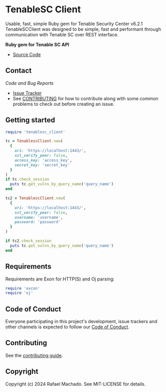 TenableSC Client
=========

Usable, fast, simple Ruby gem for Tenable Security Center v6.2.1
TenableSCClient was designed to be simple, fast and performant through communication with Tenable SC over REST interface.

**Ruby gem for Tenable SC API**

  * [Source Code](https://github.com/rnm2wrk/tenablesc_client)

## Contact

*Code and Bug Reports*

* [Issue Tracker](https://github.com/rnm2wrk/tenablesc_client/issues)
* See [CONTRIBUTING](https://github.com/rnm2wrk/tenablesc_client/blob/master/CONTRIBUTING.md) for how to contribute along with some common problems to check out before creating an issue.


Getting started
---------------

```ruby
require 'tenablesc_client'

tc = TenablescClient.new(
  {
    uri: 'https://localhost:1443/',
    ssl_verify_peer: false,
    access_key: 'access_key',
    secret_key: 'secret_key'
  }
)
if tc.check_session
  puts tc.get_vulns_by_query_name('query_name')
end

tc2 = TenablescClient.new(
  {
    uri: 'https://localhost:1443/',
    ssl_verify_peer: false,
    username: 'username',
    password: 'password'
  }
)

if tc2.check_session
  puts tc.get_vulns_by_query_name('query_name')
end
```

## Requirements

Requirements are Exon for HTTP(S) and Oj parsing:

```ruby
require 'excon'
require 'oj'
```

## Code of Conduct

Everyone participating in this project's development, issue trackers and other channels is expected to follow our
[Code of Conduct](./CODE_OF_CONDUCT.md).

## Contributing

See the [contributing guide](./CONTRIBUTING.md).

## Copyright

Copyright (c) 2024 Rafael Machado. See MIT-LICENSE for details.
